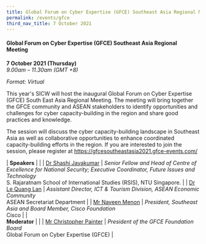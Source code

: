```yaml
---
title: Global Forum on Cyber Expertise (GFCE) Southeast Asia Regional Meeting
permalink: /events/gfce
third_nav_title: 7 October 2021
---
```

#### **Global Forum on Cyber Expertise (GFCE) Southeast Asia Regional Meeting**

**7 October 2021 (Thursday)**  
*9.00am – 11.30am (GMT +8)*

*Format: Virtual*

This year's SICW will host the inaugural Global Forum on Cyber Expertise (GFCE) South East Asia Regional Meeting. The meeting will bring together the GFCE community and ASEAN stakeholders to identify opportunities and challenges for cyber capacity-building in the region and share good practices and knowledge.

The session will discuss the cyber capacity-building landscape in Southeast Asia as well as collaborative opportunities to enhance coordinated capacity-building efforts in the region. If you are interested to join the session, please register at  <a href="https://gfcesoutheastasia2021.gfce-events.com/" target="_blank">https://gfcesoutheastasia2021.gfce-events.com/</a>

| **Speakers**               |                                                                                                                                   |
| [Dr Shashi Jayakumar](/speaker-s-jayakumar)    | *Senior Fellow and Head of Centre of Excellence for National Security; Executive Coordinator, Future Issues and Technology*<br>S. Rajaratnam School of International Studies (RSIS), NTU Singapore.  |
| [Dr Le Quang Lan](/speaker-le-quang-lan)        | *Assistant   Director, ICT  & Tourism Division,   ASEAN Economic Community*<br>ASEAN Secretariat Department                                              |
| [Mr Naveen Menon](/speaker-naveen-menon)        | *President,   Southeast Asia and Board Member, Cisco Foundation*<br>Cisco                                                                    |
| <br> **Moderator**              |                                                                                                                                   |
| [Mr Christopher Painter](/moderator-christopher-painter) | *President of the GFCE Foundation Board*<br>Global Forum on Cyber Expertise (GFCE)                                                                                                                         |